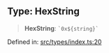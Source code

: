 
## Type: HexString

> **HexString**: `` `0x${string}` ``

Defined in: [src/types/index.ts:20](https://github.com/centrifuge/sdk/blob/20f6f7405dbfe43e55dbfdf56cb48d163938a551/src/types/index.ts#L20)
